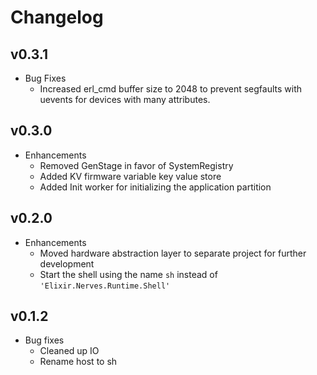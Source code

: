 # Changelog
## v0.3.1
  * Bug Fixes
    * Increased erl_cmd buffer size to 2048 to prevent segfaults with uevents for devices with many attributes.

## v0.3.0
  * Enhancements
    * Removed GenStage in favor of SystemRegistry
    * Added KV firmware variable key value store
    * Added Init worker for initializing the application partition

## v0.2.0
  * Enhancements
    * Moved hardware abstraction layer to separate project for further
    development
    * Start the shell using the name `sh` instead of `'Elixir.Nerves.Runtime.Shell'`

## v0.1.2

  * Bug fixes
    * Cleaned up IO
    * Rename host to sh
